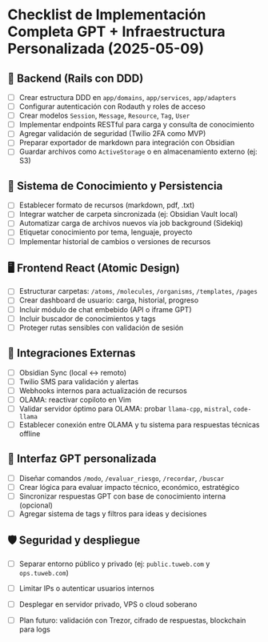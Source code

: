# Checklist de Implementación Completa GPT + Infraestructura Personalizada (2025-05-09)

## 🔧 Backend (Rails con DDD)
- [ ] Crear estructura DDD en `app/domains`, `app/services`, `app/adapters`
- [ ] Configurar autenticación con Rodauth y roles de acceso
- [ ] Crear modelos `Session`, `Message`, `Resource`, `Tag`, `User`
- [ ] Implementar endpoints RESTful para carga y consulta de conocimiento
- [ ] Agregar validación de seguridad (Twilio 2FA como MVP)
- [ ] Preparar exportador de markdown para integración con Obsidian
- [ ] Guardar archivos como `ActiveStorage` o en almacenamiento externo (ej: S3)

## 🧠 Sistema de Conocimiento y Persistencia
- [ ] Establecer formato de recursos (markdown, pdf, .txt)
- [ ] Integrar watcher de carpeta sincronizada (ej: Obsidian Vault local)
- [ ] Automatizar carga de archivos nuevos vía job background (Sidekiq)
- [ ] Etiquetar conocimiento por tema, lenguaje, proyecto
- [ ] Implementar historial de cambios o versiones de recursos

## 🖥️ Frontend React (Atomic Design)
- [ ] Estructurar carpetas: `/atoms`, `/molecules`, `/organisms`, `/templates`, `/pages`
- [ ] Crear dashboard de usuario: carga, historial, progreso
- [ ] Incluir módulo de chat embebido (API o iframe GPT)
- [ ] Incluir buscador de conocimientos y tags
- [ ] Proteger rutas sensibles con validación de sesión

## 🔌 Integraciones Externas
- [ ] Obsidian Sync (local ↔ remoto)
- [ ] Twilio SMS para validación y alertas
- [ ] Webhooks internos para actualización de recursos
- [ ] OLAMA: reactivar copiloto en Vim
- [ ] Validar servidor óptimo para OLAMA: probar `llama-cpp`, `mistral`, `code-llama`
- [ ] Establecer conexión entre OLAMA y tu sistema para respuestas técnicas offline

## 🤖 Interfaz GPT personalizada
- [ ] Diseñar comandos `/modo`, `/evaluar_riesgo`, `/recordar`, `/buscar`
- [ ] Crear lógica para evaluar impacto técnico, económico, estratégico
- [ ] Sincronizar respuestas GPT con base de conocimiento interna (opcional)
- [ ] Agregar sistema de tags y filtros para ideas y decisiones

## 🛡️ Seguridad y despliegue
- [ ] Separar entorno público y privado (ej: `public.tuweb.com` y `ops.tuweb.com`)
- [ ] Limitar IPs o autenticar usuarios internos
- [ ] Desplegar en servidor privado, VPS o cloud soberano
- [ ] Plan futuro: validación con Trezor, cifrado de respuestas, blockchain para logs

